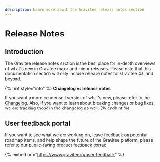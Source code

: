 ```yaml
---
description: Learn more about the Gravitee release notes section
---
```


# Release Notes

## Introduction

The Gravitee release notes section is the best place for in-depth overviews of what's new in Gravitee major and minor releases. Please note that this documentation section will only include release notes for Gravitee 4.0 and beyond.

{% hint style="info" %}
**Changelog vs release notes**

If you want a more condensed version of what's new, please refer to the [Changelog](broken-reference). Also, if you want to learn about breaking changes or bug fixes, we are tracking those in the changelog as well.
{% endhint %}

## User feedback portal

If you want to see what we are working on, leave feedback on potential roadmap items, and help shape the future of the Gravitee platform, please refer to our public-facing product feedback portal:

{% embed url="https://www.gravitee.io/user-feedback" %}

